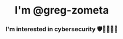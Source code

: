 <h1 align="center">I'm @greg-zometa</h1>
<h3 align="center">I'm interested in cybersecurity 🛡️🔐🌐👨‍💻</h3>
